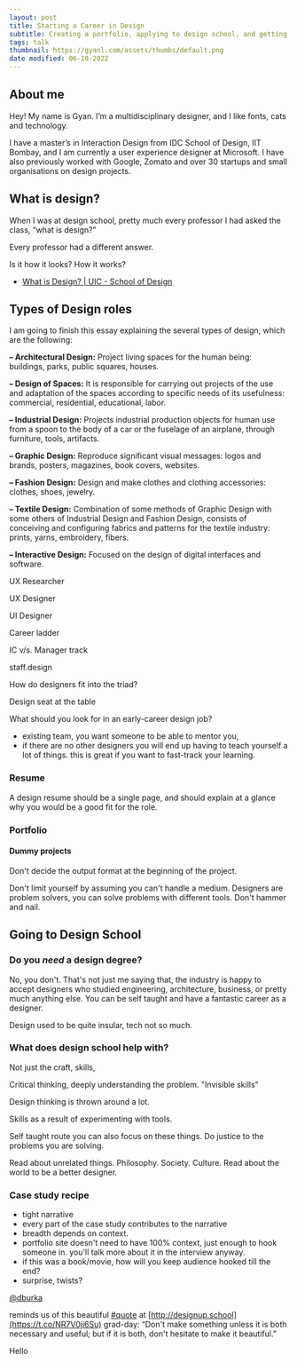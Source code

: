 ```yaml
---
layout: post
title: Starting a Career in Design
subtitle: Creating a portfolio, applying to design school, and getting jobs, internships or freelance projects
tags: talk
thumbnail: https://gyanl.com/assets/thumbs/default.png
date modified: 06-10-2022
---
```


## About me

Hey! My name is Gyan. I’m a multidisciplinary designer, and I like fonts, cats and technology.

I have a master’s in Interaction Design from IDC School of Design, IIT Bombay, and I am currently a user experience designer at Microsoft. I have also previously worked with Google, Zomato and over 30 startups and small organisations on design projects.

## What is design?

When I was at design school, pretty much every professor I had asked the class, “what is design?”

Every professor had a different answer.

Is it how it looks? How it works?

- [What is Design? | UIC - School of Design](https://design.uic.edu/what-is-design)

## Types of Design roles

I am going to finish this essay explaining the several types of design, which are the following:

**– Architectural Design:** Project living spaces for the human being: buildings, parks, public squares, houses.

**– Design of Spaces:** It is responsible for carrying out projects of the use and adaptation of the spaces according to specific needs of its usefulness: commercial, residential, educational, labor.

**– Industrial Design:** Projects industrial production objects for human use from a spoon to the body of a car or the fuselage of an airplane, through furniture, tools, artifacts.

**– Graphic Design:** Reproduce significant visual messages: logos and brands, posters, magazines, book covers, websites.

**– Fashion Design:** Design and make clothes and clothing accessories: clothes, shoes, jewelry.

**– Textile Design:** Combination of some methods of Graphic Design with some others of Industrial Design and Fashion Design, consists of conceiving and configuring fabrics and patterns for the textile industry: prints, yarns, embroidery, fibers.

**– Interactive Design:** Focused on the design of digital interfaces and software.

UX Researcher

UX Designer

UI Designer

Career ladder

IC v/s. Manager track

staff.design

How do designers fit into the triad?

Design seat at the table

What should you look for in an early-career design job?

- existing team, you want someone to be able to mentor you, 
- if there are no other designers you will end up having to teach yourself a lot of things. this is great if you want to fast-track your learning.

### Resume

A design resume should be a single page, and should explain at a glance why you would be a good fit for the role.

### Portfolio


#### Dummy projects

Don't decide the output format at the beginning of the project.

Don't limit yourself by assuming you can't handle a medium. Designers are problem solvers, you can solve problems with different tools. Don't hammer and nail.

## Going to Design School

### Do you *need* a design degree?

No, you don't. That's not just me saying that, the industry is happy to accept designers who studied engineering, architecture, business, or pretty much anything else. You can be self taught and have a fantastic career as a designer.

Design used to be quite insular, tech not so much. 

### What does design school help with?

Not just the craft, skills, 

Critical thinking, deeply understanding the problem. "Invisible skills"

Design thinking is thrown around a lot. 

Skills as a result of experimenting with tools. 

Self taught route you can also focus on these things. Do justice to the problems you are solving. 

Read about unrelated things. Philosophy. Society. Culture. Read about the world to be a better designer. 

### Case study recipe

- tight narrative
- every part of the case study contributes to the narrative
- breadth depends on context.
- portfolio site doesn't need to have 100% context, just enough to hook someone in. you'll talk more about it in the interview anyway. 
- if this was a book/movie, how will you keep audience hooked till the end? 
- surprise, twists?

[@dburka](https://twitter.com/dburka)

reminds us of this beautiful [#quote](https://twitter.com/hashtag/quote?src=hashtag_click) at [http://designup.school](https://t.co/NR7V0ji6Su) grad-day: “Don't make something unless it is both necessary and useful; but if it is both, don't hesitate to make it beautiful.”

Hello
